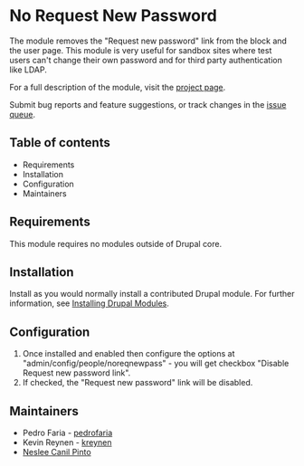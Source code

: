 # No Request New Password

The module removes the "Request new password" link from the block and the user
page. This module is very useful for sandbox sites where test users can't change
their own password and for third party authentication like LDAP.

For a full description of the module, visit the
[project page](https://www.drupal.org/project/noreqnewpass).

Submit bug reports and feature suggestions, or track changes in the
[issue queue](https://www.drupal.org/project/issues/noreqnewpass).


## Table of contents

- Requirements
- Installation
- Configuration
- Maintainers


## Requirements

This module requires no modules outside of Drupal core.


## Installation

Install as you would normally install a contributed Drupal module. For further
information, see
[Installing Drupal Modules](https://www.drupal.org/docs/extending-drupal/installing-drupal-modules).


## Configuration

1. Once installed and enabled then configure the options at
   "admin/config/people/noreqnewpass" - you will get checkbox "Disable Request
   new password link".
1. If checked, the "Request new password" link will be disabled.


## Maintainers

- Pedro Faria - [pedrofaria](https://www.drupal.org/u/pedrofaria)
- Kevin Reynen - [kreynen](https://www.drupal.org/u/kreynen)
- [Neslee Canil Pinto](https://www.drupal.org/u/neslee-canil-pinto)
